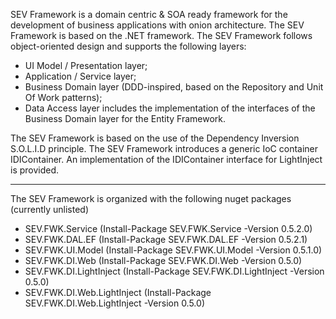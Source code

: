 SEV Framework is a domain centric & SOA ready framework for the development of business applications with onion architecture. The SEV Framework is based on the .NET framework. The SEV Framework follows object-oriented design and supports the following layers:
 - UI Model / Presentation layer;
 - Application / Service layer;
 - Business Domain layer (DDD-inspired, based on the Repository and Unit Of Work patterns);
 - Data Access layer includes the implementation of the interfaces of the Business Domain layer for the Entity Framework.

The SEV Framework is based on the use of the Dependency Inversion S.O.L.I.D principle. The SEV Framework introduces a generic IoC container IDIContainer. An implementation of the IDIContainer interface for LightInject is provided.

---

The SEV Framework is organized with the following nuget packages (currently unlisted)

- SEV.FWK.Service (Install-Package SEV.FWK.Service -Version 0.5.2.0)
- SEV.FWK.DAL.EF (Install-Package SEV.FWK.DAL.EF -Version 0.5.2.1)
- SEV.FWK.UI.Model (Install-Package SEV.FWK.UI.Model -Version 0.5.1.0)
- SEV.FWK.DI.Web (Install-Package SEV.FWK.DI.Web -Version 0.5.0)
- SEV.FWK.DI.LightInject (Install-Package SEV.FWK.DI.LightInject -Version 0.5.0)
- SEV.FWK.DI.Web.LightInject (Install-Package SEV.FWK.DI.Web.LightInject -Version 0.5.0)
